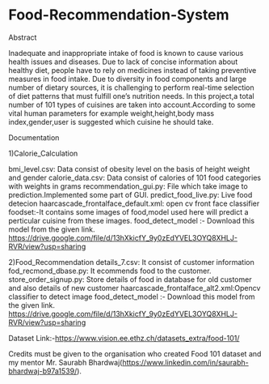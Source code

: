 # Food-Recommendation-System

Abstract

Inadequate and inappropriate intake of food is known to cause various health issues and diseases. Due to lack of concise information about healthy diet, people have to rely on medicines instead of taking preventive measures in food intake. Due to diversity in food components and large number of dietary sources, it is challenging to perform real-time selection of diet patterns that must fulfill one’s nutrition needs.
In this project,a total number of 101 types of cuisines are taken into account.According to some vital human parameters for example weight,height,body mass index,gender,user is suggested which cuisine he should take.

Documentation

1)Calorie_Calculation

bmi_level.csv: Data consist of obesity level on the basis of height weight and gender
calorie_data.csv: Data consist of calories of 101 food categories with weights in grams
recommendation_gui.py: File which take image to prediction.Implemented some part of GUI.
predict_food_live.py: Live food detecion
haarcascade_frontalface_default.xml: open cv front face classifier
foodset:-It contains some images of food,model used here will predict a perticular cuisine from these images.
food_detect_model :- Download this model from the given link.
https://drive.google.com/file/d/13hXkicfY_9y0zEdYVEL3OYQ8XHLJ-RVR/view?usp=sharing

2)Food_Recommendation
details_7.csv: It consist of customer information
fod_recmond_dbase.py: It ecommends food to the customer.
store_order_signup.py: Store details of food in database for old customer and also details of new customer
haarcascade_frontalface_alt2.xml:Opencv classifier to detect image
food_detect_model :- Download this model from the given link.
https://drive.google.com/file/d/13hXkicfY_9y0zEdYVEL3OYQ8XHLJ-RVR/view?usp=sharing

Dataset Link:-https://www.vision.ee.ethz.ch/datasets_extra/food-101/


Credits must be given to the organisation  who created Food 101 dataset and my mentor Mr. Saurabh Bhardwaj(https://www.linkedin.com/in/saurabh-bhardwaj-b97a1539/).
